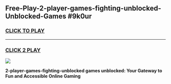 
## Free-Play-2-player-games-fighting-unblocked-Unblocked-Games #9k0ur
<h3>
<a href="https://news.freeplayer.one?title=2-player-games-fighting-unblocked&ref=8M">CLICK TO PLAY</a></h3>
<hr>

<h3>
<a href="https://news.freeplayer.one?title=2-player-games-fighting-unblocked&ref=8M">CLICK 2 PLAY</a>
  
</h3>

<a href="https://news.freeplayer.one?title=2-player-games-fighting-unblocked&ref=8M"><img src="https://clearcache.store/games.png"></a>


**2-player-games-fighting-unblocked games unblocked: Your Gateway to Fun and Accessible Online Gaming**
